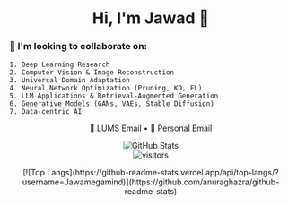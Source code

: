 <h1 align="center">Hi, I'm Jawad 👋</h1>

### 🤝 I'm looking to collaborate on:

```text
1. Deep Learning Research
2. Computer Vision & Image Reconstruction
3. Universal Domain Adaptation
4. Neural Network Optimization (Pruning, KD, FL)
5. LLM Applications & Retrieval-Augmented Generation
6. Generative Models (GANs, VAEs, Stable Diffusion)
7. Data-centric AI
```

<p align="center"> <a href="mailto:25100094@lums.edu.pk">📧 LUMS Email</a> • <a href="mailto:jawad.saeed586r@gmail.com">📧 Personal Email</a> </p>

<p align="center"> <img src="https://github-readme-stats.vercel.app/api?username=Jawamegamind&show_icons=true&theme=tokyonight" alt="GitHub Stats" /> <br /> <img src="https://visitor-badge.laobi.icu/badge?page_id=Jawamegamind" alt="visitors" /> </p>

<p align="center"> [![Top Langs](https://github-readme-stats.vercel.app/api/top-langs/?username=Jawamegamind)](https://github.com/anuraghazra/github-readme-stats) </p>

